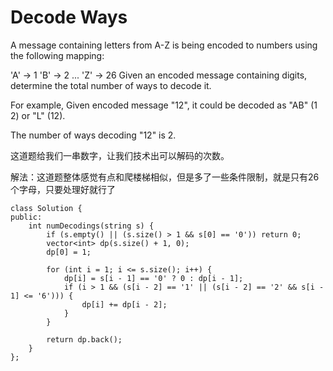 Decode Ways
===========
A message containing letters from A-Z is being encoded to numbers using the following mapping:

'A' -> 1
'B' -> 2
...
'Z' -> 26
Given an encoded message containing digits, determine the total number of ways to decode it.

For example,
Given encoded message "12", it could be decoded as "AB" (1 2) or "L" (12).

The number of ways decoding "12" is 2.

这道题给我们一串数字，让我们技术出可以解码的次数。

解法：这道题整体感觉有点和爬楼梯相似，但是多了一些条件限制，就是只有26个字母，只要处理好就行了

```
class Solution {
public:
    int numDecodings(string s) {
        if (s.empty() || (s.size() > 1 && s[0] == '0')) return 0;
        vector<int> dp(s.size() + 1, 0);
        dp[0] = 1;

        for (int i = 1; i <= s.size(); i++) {
            dp[i] = s[i - 1] == '0' ? 0 : dp[i - 1];
            if (i > 1 && (s[i - 2] == '1' || (s[i - 2] == '2' && s[i - 1] <= '6'))) {
                dp[i] += dp[i - 2];
            }
        }

        return dp.back();
    }
};
```
